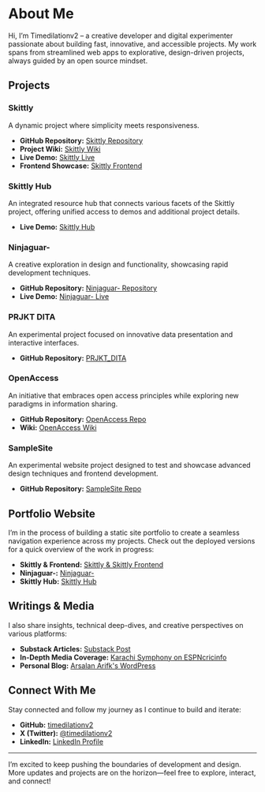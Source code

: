 # About Me

Hi, I’m Timedilationv2 – a creative developer and digital experimenter passionate about building fast, innovative, and accessible projects. My work spans from streamlined web apps to explorative, design-driven projects, always guided by an open source mindset.

## Projects

### Skittly
A dynamic project where simplicity meets responsiveness.  
- **GitHub Repository:** [Skittly Repository](https://github.com/timedilationv2/skittly)
- **Project Wiki:** [Skittly Wiki](https://github.com/timedilationv2/skittly/wiki)
- **Live Demo:** [Skittly Live](https://timedilationv2.github.io/skittly/)
- **Frontend Showcase:** [Skittly Frontend](https://timedilationv2.github.io/skittly-frontend/)

### Skittly Hub
An integrated resource hub that connects various facets of the Skittly project, offering unified access to demos and additional project details.  
- **Live Demo:** [Skittly Hub](https://timedilationv2.github.io/skittly-hub/)

### Ninjaguar-
A creative exploration in design and functionality, showcasing rapid development techniques.  
- **GitHub Repository:** [Ninjaguar- Repository](https://github.com/timedilationv2/ninjaguar-)
- **Live Demo:** [Ninjaguar- Live](https://timedilationv2.github.io/ninjaguar-/)

### PRJKT DITA
An experimental project focused on innovative data presentation and interactive interfaces.  
- **GitHub Repository:** [PRJKT_DITA](https://github.com/timedilationv2/PRJKT_DITA)

### OpenAccess
An initiative that embraces open access principles while exploring new paradigms in information sharing.  
- **GitHub Repository:** [OpenAccess Repo](https://github.com/timedilationv2/openaccess)
- **Wiki:** [OpenAccess Wiki](https://github.com/timedilationv2/openaccess/wiki)

### SampleSite
An experimental website project designed to test and showcase advanced design techniques and frontend development.  
- **GitHub Repository:** [SampleSite Repo](https://github.com/timedilationv2/samplesite)

## Portfolio Website

I’m in the process of building a static site portfolio to create a seamless navigation experience across my projects. Check out the deployed versions for a quick overview of the work in progress:

- **Skittly & Frontend:** [Skittly & Skittly Frontend](https://timedilationv2.github.io/skittly/)
- **Ninjaguar-:** [Ninjaguar-](https://timedilationv2.github.io/ninjaguar-/)
- **Skittly Hub:** [Skittly Hub](https://timedilationv2.github.io/skittly-hub/)

## Writings & Media

I also share insights, technical deep-dives, and creative perspectives on various platforms:

- **Substack Articles:** [Substack Post](https://substack.com/home/post/p-160994021?source=queue)
- **In-Depth Media Coverage:** [Karachi Symphony on ESPNcricinfo](https://www.espncricinfo.com/story/karachi-symphony-614950)
- **Personal Blog:** [Arsalan Arifk's WordPress](https://arsalanarifk.wordpress.com)

## Connect With Me

Stay connected and follow my journey as I continue to build and iterate:
- **GitHub:** [timedilationv2](https://github.com/timedilationv2)
- **X (Twitter):** [@timedilationv2](https://x.com/timedilationv2)
- **LinkedIn:** [LinkedIn Profile](https://www.linkedin.com/in/timedilation/)

---

I’m excited to keep pushing the boundaries of development and design. More updates and projects are on the horizon—feel free to explore, interact, and connect!
